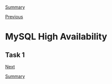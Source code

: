 [Summary](./index.md)

[Previous](./mysql_replication.md)

# MySQL High Availability

## Task 1


[Next](./mysql_monitoring.md)

[Summary](./index.md)
